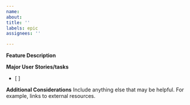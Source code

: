 ```yaml
---
name: 
about: 
title: ''
labels: epic
assignees: ''

---
```


**__Feature Description__**


**__Major User Stories/tasks__**
- [ ] 



**__Additional Considerations__**
Include anything else that may be helpful. For example, links to external resources.
